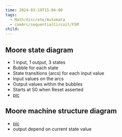 ```yaml
---
time: 2024-03-19T15:04:00
tags:
  - Math/discrete/Automata
  - comArc/sequentialCircuit/FSM
child:
---
```

## Moore state diagram
- 1 input, 1 output, 3 states
- Bubble for each state
- State transitions (arcs) for each input value
- Input values on the arcs
- Output values within the bubbles
- Starts at S0 when Reset asserted
- [pic](https://i.imgur.com/Lt4wH8u.png)

## Moore machine structure diagram
- [pic](https://i.imgur.com/hnXt5LC.png)
- output depend on current state value
